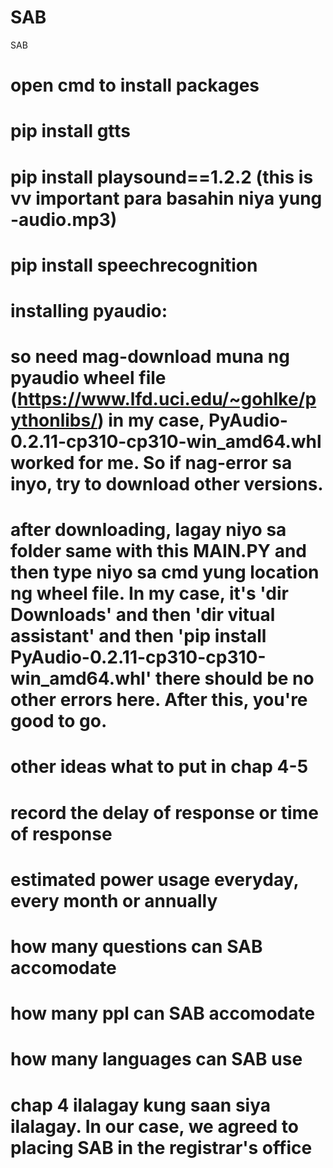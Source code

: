 # SAB
SAB

# open cmd to install packages
# pip install gtts
# pip install playsound==1.2.2 (this is vv important para basahin niya yung -audio.mp3)
# pip install speechrecognition

# installing pyaudio:

# so need mag-download muna ng pyaudio wheel file (https://www.lfd.uci.edu/~gohlke/pythonlibs/) in my case, PyAudio-0.2.11-cp310-cp310-win_amd64.whl worked for me. So if nag-error sa inyo, try to download other versions.

# after downloading, lagay niyo sa folder same with this MAIN.PY and then type niyo sa cmd yung location ng wheel file. In my case, it's 'dir Downloads' and then 'dir vitual assistant' and then 'pip install PyAudio-0.2.11-cp310-cp310-win_amd64.whl' there should be no other errors here. After this, you're good to go.

# other ideas what to put in chap 4-5
  # record the delay of response or time of response
  # estimated power usage everyday, every month or annually
  # how many questions can SAB accomodate
  # how many ppl can SAB accomodate
  # how many languages can SAB use
  # chap 4 ilalagay kung saan siya ilalagay. In our case, we agreed to placing SAB in the registrar's office
